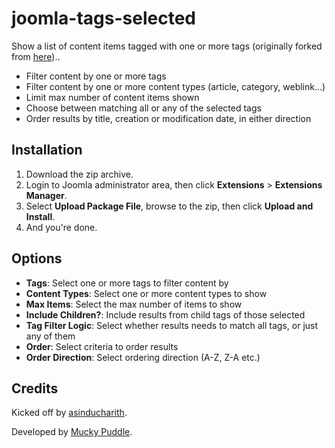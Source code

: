 joomla-tags-selected
====================
Show a list of content items tagged with one or more tags (originally forked from [here](https://github.com/lasinducharith/joomla-tags-selected))..

* Filter content by one or more tags
* Filter content by one or more content types (article, category, weblink...)
* Limit max number of content items shown
* Choose between matching all or any of the selected tags
* Order results by title, creation or modification date, in either direction

Installation
------------
1. Download the zip archive.
2. Login to Joomla administrator area, then click **Extensions** > **Extensions Manager**.
4. Select **Upload Package File**, browse to the zip, then click **Upload and Install**.
5. And you're done.

Options
-------
* **Tags**: Select one or more tags to filter content by
* **Content Types**: Select one or more content types to show
* **Max Items**: Select the max number of items to show
* **Include Children?**: Include results from child tags of those selected
* **Tag Filter Logic**: Select whether results needs to match all tags, or just any of them
* **Order**: Select criteria to order results
* **Order Direction**: Select ordering direction (A-Z, Z-A etc.)

Credits
-------
Kicked off by [asinducharith](https://github.com/lasinducharith).

Developed by [Mucky Puddle](http://www.muckypuddle.com).
